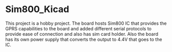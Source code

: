 # Sim800_Kicad
This project is a hobby project. The board hosts Sim800 IC that provides the GPRS capabilities to the board and added different serial protocols to provide ease of connection and also has sim card holder. Also the board has its own power supply that converts the output to 4.4V that goes to the IC.
